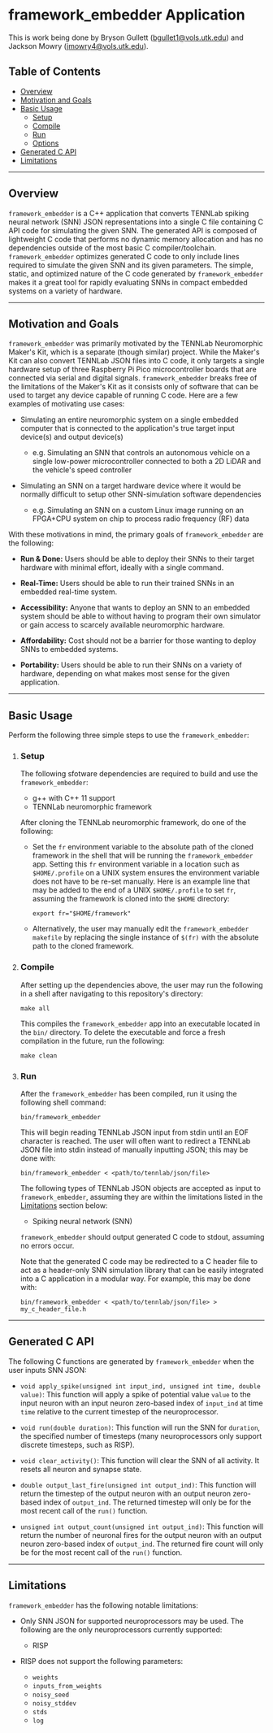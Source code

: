 # framework_embedder Application #

This is work being done by Bryson Gullett (bgullet1@vols.utk.edu) and Jackson
Mowry (jmowry4@vols.utk.edu).

## Table of Contents
- [Overview](#markdown-header-overview)
- [Motivation and Goals](#markdown-header-motivation-and-goals)
- [Basic Usage](#markdown-header-basic-usage)
    - [Setup](#markdown-header-setup)
    - [Compile](#markdown-header-compile)
    - [Run](#markdown-header-run)
    - [Options](#markdown-header-options)
- [Generated C API](#markdown-header-generated-c-api)
- [Limitations](#markdown-header-limitations)


------------------------------------------------------------

## Overview

`framework_embedder` is a C++ application that converts TENNLab spiking neural
network (SNN) JSON representations into a single C file containing C API code
for simulating the given SNN. The generated API is composed of lightweight C
code that performs no dynamic memory allocation and has no dependencies outside
of the most basic C compiler/toolchain. `framework_embedder` optimizes generated
C code to only include lines required to simulate the given SNN and its given
parameters. The simple, static, and optimized nature of the C code generated by
`framework_embedder` makes it a great tool for rapidly evaluating SNNs in
compact embedded systems on a variety of hardware.


------------------------------------------------------------

## Motivation and Goals

`framework_embedder` was primarily motivated by the TENNLab Neuromorphic Maker's
Kit, which is a separate (though similar) project. While the Maker's Kit can
also convert TENNLab JSON files into C code, it only targets a single hardware
setup of three Raspberry Pi Pico microcontroller boards that are connected via
serial and digital signals. `framework_embedder` breaks free of the limitations
of the Maker's Kit as it consists only of software that can be used to target
any device capable of running C code. Here are a few examples of motivating use
cases:

- Simulating an entire neuromorphic system on a single embedded computer that is
  connected to the application's true target input device(s) and output
  device(s)
    
    - e.g. Simulating an SNN that controls an autonomous vehicle on a single
      low-power microcontroller connected to both a 2D LiDAR and the vehicle's
      speed controller

- Simulating an SNN on a target hardware device where it would be normally
  difficult to setup other SNN-simulation software dependencies

    - e.g. Simulating an SNN on a custom Linux image running on an FPGA+CPU
      system on chip to process radio frequency (RF) data

With these motivations in mind, the primary goals of `framework_embedder` are
the following:

- **Run & Done:** Users should be able to deploy their SNNs to their target
  hardware with minimal effort, ideally with a single command.

- **Real-Time:** Users should be able to run their trained SNNs in an embedded
  real-time system.

- **Accessibility:** Anyone that wants to deploy an SNN to an embedded system
  should be able to without having to program their own simulator or gain access
  to scarcely available neuromorphic hardware.

- **Affordability:** Cost should not be a barrier for those wanting to deploy
  SNNs to embedded systems.

- **Portability:** Users should be able to run their SNNs on a variety of
  hardware, depending on what makes most sense for the given application.


------------------------------------------------------------

## Basic Usage

Perform the following three simple steps to use the `framework_embedder`:

1. ### Setup

    The following sfotware dependencies are required to build and use the
    `framework_embedder`:

    - g++ with C++ 11 support
    - TENNLab neuromorphic framework

    After cloning the TENNLab neuromorphic framework, do one of the following:

    - Set the `fr` environment variable to the absolute path of the cloned
    framework in the shell that will be running the `framework_embedder` app.
    Setting this `fr` environment variable in a location such as
    `$HOME/.profile` on a UNIX system ensures the environment variable does not
    have to be re-set manually. Here is an example line that may be added to the
    end of a UNIX `$HOME/.profile` to set `fr`, assuming the framework is cloned
    into the `$HOME` directory:

        `export fr="$HOME/framework"`

    - Alternatively, the user may manually edit the `framework_embedder`
    `makefile` by replacing the single instance of `$(fr)` with the absolute
    path to the cloned framework.

2. ### Compile

    After setting up the dependencies above, the user may run the following in a
    shell after navigating to this repository's directory:

    `make all`

    This compiles the `framework_embedder` app into an executable located in the
    `bin/` directory. To delete the executable and force a fresh compilation in
    the future, run the following:

    `make clean`

3. ### Run

    After the `framework_embedder` has been compiled, run it using the following
    shell command:

    `bin/framework_embedder`

    This will begin reading TENNLab JSON input from stdin until an EOF character
    is reached. The user will often want to redirect a TENNLab JSON file into
    stdin instead of manually inputting JSON; this may be done with:

    `bin/framework_embedder < <path/to/tennlab/json/file>`

    The following types of TENNLab JSON objects are accepted as input to
    `framework_embedder`, assuming they are within the limitations listed in the
    [Limitations](#markdown-header-limitations) section below:

    - Spiking neural network (SNN)

    `framework_embedder` should output generated C code to stdout, assuming no
    errors occur.
    
    Note that the generated C code may be redirected to a C header
    file to act as a header-only SNN simulation library that can be easily
    integrated into a C application in a modular way. For example, this may be
    done with:

    `bin/framework_embedder < <path/to/tennlab/json/file> > my_c_header_file.h`


------------------------------------------------------------

## Generated C API

The following C functions are generated by `framework_embedder` when the user
inputs SNN JSON:

- `void apply_spike(unsigned int input_ind, unsigned int time, double value)`:
  This function will apply a spike of potential value `value` to the input
  neuron with an input neuron zero-based index of `input_ind` at time `time`
  relative to the current timestep of the neuroprocessor.

- `void run(double duration)`: This function will run the SNN for `duration`,
  the specified number of timesteps (many neuroprocessors only support discrete
  timesteps, such as RISP).

- `void clear_activity()`: This function will clear the SNN of all activity. It
  resets all neuron and synapse state.

- `double output_last_fire(unsigned int output_ind)`: This function will return
  the timestep of the output neuron with an output neuron zero-based index of
  `output_ind`. The returned timestep will only be for the most recent call of
  the `run()` function.

- `unsigned int output_count(unsigned int output_ind)`: This function will
  return the number of neuronal fires for the output neuron with an output
  neuron zero-based index of `output_ind`. The returned fire count will only be
  for the most recent call of the `run()` function.


------------------------------------------------------------

## Limitations

`framework_embedder` has the following notable limitations:

- Only SNN JSON for supported neuroprocessors may be used. The following are the
  only neuroprocessors currently supported:

    - RISP

- RISP does not support the following parameters:

    - `weights`
    - `inputs_from_weights`
    - `noisy_seed`
    - `noisy_stddev`
    - `stds`
    - `log`
